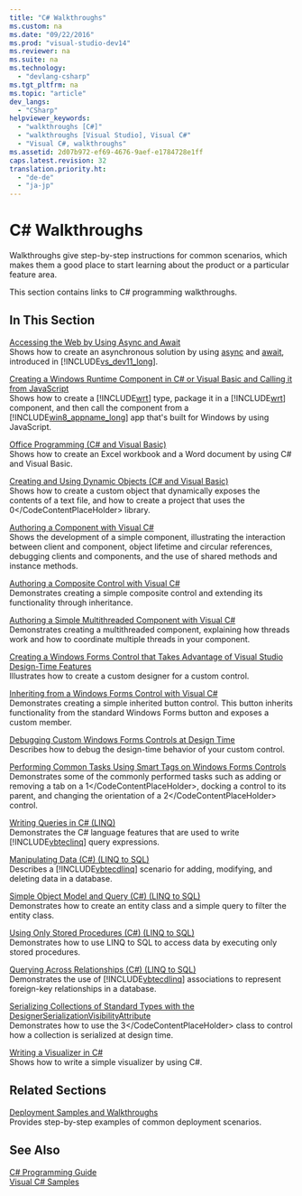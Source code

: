```yaml
---
title: "C# Walkthroughs"
ms.custom: na
ms.date: "09/22/2016"
ms.prod: "visual-studio-dev14"
ms.reviewer: na
ms.suite: na
ms.technology: 
  - "devlang-csharp"
ms.tgt_pltfrm: na
ms.topic: "article"
dev_langs: 
  - "CSharp"
helpviewer_keywords: 
  - "walkthroughs [C#]"
  - "walkthroughs [Visual Studio], Visual C#"
  - "Visual C#, walkthroughs"
ms.assetid: 2d07b972-ef69-4676-9aef-e1784728e1ff
caps.latest.revision: 32
translation.priority.ht: 
  - "de-de"
  - "ja-jp"
---
```

# C# Walkthroughs
Walkthroughs give step-by-step instructions for common scenarios, which makes them a good place to start learning about the product or a particular feature area.  
  
 This section contains links to C# programming walkthroughs.  
  
## In This Section  
 [Accessing the Web by Using Async and Await](../vs140/walkthrough--accessing-the-web-by-using-async-and-await--csharp-and-visual-basic-.md)  
 Shows how to create an asynchronous solution by using [async](../vs140/async--csharp-reference-.md) and [await](../vs140/await--csharp-reference-.md), introduced in [!INCLUDE[vs_dev11_long](../vs140/includes/vs_dev11_long_md.md)].  
  
 [Creating a Windows Runtime Component in C# or Visual Basic and Calling it from JavaScript](assetId:///fc3ed156-ca29-42f3-ad60-acb228812633)  
 Shows how to create a [!INCLUDE[wrt](../vs140/includes/wrt_md.md)] type, package it in a [!INCLUDE[wrt](../vs140/includes/wrt_md.md)] component, and then call the component from a [!INCLUDE[win8_appname_long](../vs140/includes/win8_appname_long_md.md)] app that's built for Windows by using JavaScript.  
  
 [Office Programming (C# and Visual Basic)](../vs140/walkthrough--office-programming--csharp-and-visual-basic-.md)  
 Shows how to create an Excel workbook and a Word document by using C# and Visual Basic.  
  
 [Creating and Using Dynamic Objects (C# and Visual Basic)](../vs140/walkthrough--creating-and-using-dynamic-objects--csharp-and-visual-basic-.md)  
 Shows how to create a custom object that dynamically exposes the contents of a text file, and how to create a project that uses the <CodeContentPlaceHolder>0\</CodeContentPlaceHolder> library.  
  
 [Authoring a Component with Visual C#](assetId:///e7a5405d-ab47-4578-bcbf-38f6cf7ccfac)  
 Shows the development of a simple component, illustrating the interaction between client and component, object lifetime and circular references, debugging clients and components, and the use of shared methods and instance methods.  
  
 [Authoring a Composite Control with Visual C#](assetId:///f88481a8-c746-4a36-9479-374ce5f2e91f)  
 Demonstrates creating a simple composite control and extending its functionality through inheritance.  
  
 [Authoring a Simple Multithreaded Component with Visual C#](assetId:///7bc03b7b-d680-499b-8179-5f414b2d650c)  
 Demonstrates creating a multithreaded component, explaining how threads work and how to coordinate multiple threads in your component.  
  
 [Creating a Windows Forms Control that Takes Advantage of Visual Studio Design-Time Features](assetId:///6f487c59-cb38-4afa-ad2e-95edacb1d626)  
 Illustrates how to create a custom designer for a custom control.  
  
 [Inheriting from a Windows Forms Control with Visual C#](assetId:///09476da0-8d4c-4a4c-b969-649519dfb438)  
 Demonstrates creating a simple inherited button control. This button inherits functionality from the standard Windows Forms button and exposes a custom member.  
  
 [Debugging Custom Windows Forms Controls at Design Time](assetId:///1fd83ccd-3798-42fc-85a3-6cba99467387)  
 Describes how to debug the design-time behavior of your custom control.  
  
 [Performing Common Tasks Using Smart Tags on Windows Forms Controls](assetId:///cac337e6-00f6-4584-80f4-75728f5ea113)  
 Demonstrates some of the commonly performed tasks such as adding or removing a tab on a <CodeContentPlaceHolder>1\</CodeContentPlaceHolder>, docking a control to its parent, and changing the orientation of a <CodeContentPlaceHolder>2\</CodeContentPlaceHolder> control.  
  
 [Writing Queries in C# (LINQ)](../vs140/walkthrough--writing-queries-in-csharp--linq-.md)  
 Demonstrates the C# language features that are used to write [!INCLUDE[vbteclinq](../vs140/includes/vbteclinq_md.md)] query expressions.  
  
 [Manipulating Data (C#) (LINQ to SQL)](assetId:///24adfbe0-0ad6-449f-997d-8808e0770d2e)  
 Describes a [!INCLUDE[vbtecdlinq](../vs140/includes/vbtecdlinq_md.md)] scenario for adding, modifying, and deleting data in a database.  
  
 [Simple Object Model and Query (C#) (LINQ to SQL)](assetId:///419961cc-92d6-45f5-ae8a-d485bdde3a37)  
 Demonstrates how to create an entity class and a simple query to filter the entity class.  
  
 [Using Only Stored Procedures (C#) (LINQ to SQL)](assetId:///ecde4bf2-fa4d-4252-b5e4-96a46b9e097d)  
 Demonstrates how to use LINQ to SQL to access data by executing only stored procedures.  
  
 [Querying Across Relationships (C#) (LINQ to SQL)](assetId:///552abeb1-18f2-4e93-a9c6-ef7b2db30c32)  
 Demonstrates the use of [!INCLUDE[vbtecdlinq](../vs140/includes/vbtecdlinq_md.md)] associations to represent foreign-key relationships in a database.  
  
 [Serializing Collections of Standard Types with the DesignerSerializationVisibilityAttribute](assetId:///020c9df4-fdc5-4dae-815a-963ecae5668c)  
 Demonstrates how to use the <CodeContentPlaceHolder>3\</CodeContentPlaceHolder> class to control how a collection is serialized at design time.  
  
 [Writing a Visualizer in C#](../vs140/walkthrough--writing-a-visualizer-in-csharp.md)  
 Shows how to write a simple visualizer by using C#.  
  
## Related Sections  
 [Deployment Samples and Walkthroughs](../vs140/clickonce-deployment-samples-and-walkthroughs.md)  
 Provides step-by-step examples of common deployment scenarios.  
  
## See Also  
 [C# Programming Guide](../vs140/csharp-programming-guide.md)   
 [Visual C# Samples](../vs140/visual-studio-samples.md)